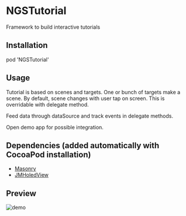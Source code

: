# NGSTutorial
Framework to build interactive tutorials

## Installation

pod 'NGSTutorial'

## Usage

Tutorial is based on scenes and targets. One or bunch of targets make a scene. By default, scene changes with user tap on screen. This is overridable with delegate method.

Feed data through dataSource and track events in delegate methods. 

Open demo app for possible integration.

## Dependencies (added automatically with CocoaPod installation)

- [Masonry](https://github.com/SnapKit/Masonry)
- [JMHoledView](https://github.com/leverdeterre/JMHoledView)

## Preview

![demo](https://user-images.githubusercontent.com/2383901/33856667-70c34d46-de8e-11e7-9ece-945037ca00de.gif)
